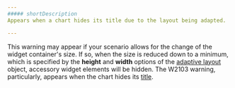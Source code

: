 ```yaml
---
##### shortDescription
Appears when a chart hides its title due to the layout being adapted.

---
```

This warning may appear if your scenario allows for the change of the widget container's size. If so, when the size is reduced down to a minimum, which is specified by the **height** and **width** options of the [adaptive layout](/api-reference/20%20Data%20Visualization%20Widgets/BaseChart/1%20Configuration/adaptiveLayout '/Documentation/ApiReference/Data_Visualization_Widgets/dxChart/Configuration/adaptiveLayout/') object, accessory widget elements will be hidden. The W2103 warning, particularly, appears when the chart hides its [title](/concepts/05%20Widgets/Chart/10%20Visual%20Elements/130%20Chart%20Title.md '/Documentation/Guide/Widgets/Chart/Visual_Elements/#Chart_Title').